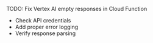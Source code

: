TODO: Fix Vertex AI empty responses in Cloud Function
- Check API credentials
- Add proper error logging
- Verify response parsing
